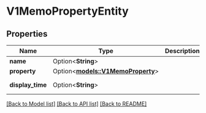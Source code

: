 # V1MemoPropertyEntity

## Properties

Name | Type | Description | Notes
------------ | ------------- | ------------- | -------------
**name** | Option<**String**> |  | [optional]
**property** | Option<[**models::V1MemoProperty**](v1MemoProperty.md)> |  | [optional]
**display_time** | Option<**String**> |  | [optional][readonly]

[[Back to Model list]](../README.md#documentation-for-models) [[Back to API list]](../README.md#documentation-for-api-endpoints) [[Back to README]](../README.md)


